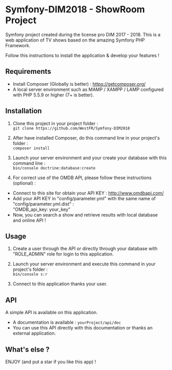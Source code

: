 # Symfony-DIM2018 - ShowRoom Project

Symfony project created during the license pro DIM 2017 - 2018.
This is a web application of TV shows based on the amazing Symfony PHP Framework.

Follow this instructions to install the application & develop your features !


## Requirements

- Install Composer (Globally is better) : https://getcomposer.org/
- A local server environment such as MAMP / XAMPP / LAMP configured with PHP 5.5.9 or higher (7+ is better).


## Installation

1. Clone this project in your project folder : <br>
   `git clone https://github.com/WestFR/Symfony-DIM2018`

2. After have installed Composer, do this command line in your project's folder : <br>
`composer install`

3. Launch your server environment and your create your database with this command line : <br>
`bin/console doctrine:database:create`

4. For correct use of the OMDB API, please follow these instructions (optional) :
- Connect to this site for obtain your API KEY : http://www.omdbapi.com/
- Add your API KEY in "config/parameter.yml" with the same name of "config/parameter.yml.dist" : <br>
  "OMDB_api_key: your_key"
- Now, you can search a show and retrieve results with local database and online API !


## Usage

1. Create a user through the API or directly through your database with "ROLE_ADMIN" role for login to this application.

2. Launch your server environment and execute this command in your project's folder : <br>
`bin/console s:r`

3. Connect to this application thanks your user.


## API

A simple API is available on this application.

- A documentation is available : `yourProject/api/doc`
- You can use this API directly with this documentation or thanks an external application.


## What's else ?

ENJOY (and put a star if you like this app) !